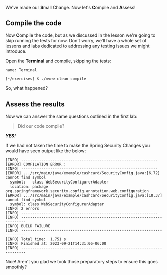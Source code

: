 We've made our **S**mall Change. Now let's **C**ompile and **A**ssess!

## **C**ompile the code

Now **C**ompile the code, but as we discussed in the lesson we're going to skip running the tests for now. Don't worry, we'll have a whole set of lessons and labs dedicated to addressing any testing issues we might introduce.

Open the **Terminal** and compile, skipping the tests:

```dashboard:open-dashboard
name: Terminal
```

```shell
[~/exercises] $ ./mvnw clean compile
```

So, what happened?

## **A**ssess the results

Now we can answer the same questions outlined in the first lab:

> Did our code compile?

**_YES!_**

If we had not taken the time to make the Spring Security Changes you would have seen output like the below:

```shell
[INFO] -------------------------------------------------------------
[ERROR] COMPILATION ERROR :
[INFO] -------------------------------------------------------------
[ERROR] .../src/main/java/example/cashcard/SecurityConfig.java:[6,72] cannot find symbol
  symbol:   class WebSecurityConfigurerAdapter
  location: package org.springframework.security.config.annotation.web.configuration
[ERROR] .../src/main/java/example/cashcard/SecurityConfig.java:[18,37] cannot find symbol
  symbol: class WebSecurityConfigurerAdapter
[INFO] 2 errors
[INFO] -------------------------------------------------------------
[INFO] ------------------------------------------------------------------------
[INFO] BUILD FAILURE
[INFO] ------------------------------------------------------------------------
[INFO] Total time:  1.751 s
[INFO] Finished at: 2023-09-21T14:31:06-06:00
[INFO] ------------------------------------------------------------------------
```

Nice! Aren't you glad we took those preparatory steps to ensure this goes smoothly?

